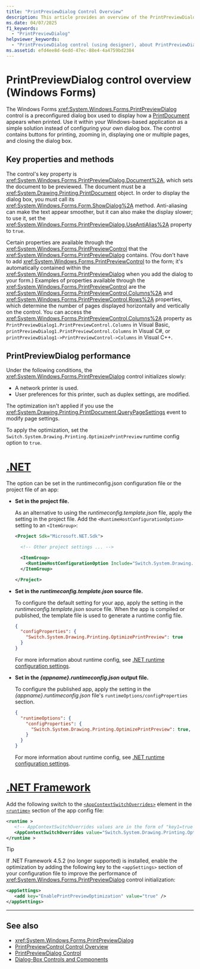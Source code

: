 ```yaml
---
title: "PrintPreviewDialog Control Overview"
description: This article provides an overview of the PrintPreviewDialog control in Windows Forms, which is a preconfigured dialog box.
ms.date: 04/07/2025
f1_keywords:
  - "PrintPreviewDialog"
helpviewer_keywords:
  - "PrintPreviewDialog control (using designer), about PrintPreviewDialog"
ms.assetid: efd4ee8d-6edd-47ec-88e4-4a4759bd2384
---
```

# PrintPreviewDialog control overview (Windows Forms)

The Windows Forms <xref:System.Windows.Forms.PrintPreviewDialog> control is a preconfigured dialog box used to display how a [PrintDocument](printdocument-component-windows-forms.md) appears when printed. Use it within your Windows-based application as a simple solution instead of configuring your own dialog box. The control contains buttons for printing, zooming in, displaying one or multiple pages, and closing the dialog box.

## Key properties and methods

The control's key property is <xref:System.Windows.Forms.PrintPreviewDialog.Document%2A>, which sets the document to be previewed. The document must be a <xref:System.Drawing.Printing.PrintDocument> object. In order to display the dialog box, you must call its <xref:System.Windows.Forms.Form.ShowDialog%2A> method. Anti-aliasing can make the text appear smoother, but it can also make the display slower; to use it, set the <xref:System.Windows.Forms.PrintPreviewDialog.UseAntiAlias%2A> property to `true`.

Certain properties are available through the <xref:System.Windows.Forms.PrintPreviewControl> that the <xref:System.Windows.Forms.PrintPreviewDialog> contains. (You don't have to add <xref:System.Windows.Forms.PrintPreviewControl> to the form; it's automatically contained within the <xref:System.Windows.Forms.PrintPreviewDialog> when you add the dialog to your form.) Examples of properties available through the <xref:System.Windows.Forms.PrintPreviewControl> are the <xref:System.Windows.Forms.PrintPreviewControl.Columns%2A> and <xref:System.Windows.Forms.PrintPreviewControl.Rows%2A> properties, which determine the number of pages displayed horizontally and vertically on the control. You can access the <xref:System.Windows.Forms.PrintPreviewControl.Columns%2A> property as `PrintPreviewDialog1.PrintPreviewControl.Columns` in Visual Basic, `printPreviewDialog1.PrintPreviewControl.Columns` in Visual C#, or `printPreviewDialog1->PrintPreviewControl->Columns` in Visual C++.

## PrintPreviewDialog performance

Under the following conditions, the <xref:System.Windows.Forms.PrintPreviewDialog> control initializes slowly:

- A network printer is used.
- User preferences for this printer, such as duplex settings, are modified.

The optimization isn't applied if you use the <xref:System.Drawing.Printing.PrintDocument.QueryPageSettings> event to modify page settings.

To apply the optimization, set the `Switch.System.Drawing.Printing.OptimizePrintPreview` runtime config option to `true`.

# [.NET](#tab/dotnet)

The option can be set in the runtimeconfig.json configuration file or the project file of an app:

- **Set in the project file.**

  As an alternative to using the _runtimeconfig.template.json_ file, apply the setting in the project file. Add the `<RuntimeHostConfigurationOption>` setting to an `<ItemGroup>`:

  ```xml
  <Project Sdk="Microsoft.NET.Sdk">
  
    <!-- Other project settings ... -->  
  
    <ItemGroup>
      <RuntimeHostConfigurationOption Include="Switch.System.Drawing.Printing.OptimizePrintPreview" Value="true" />
    </ItemGroup>
  
  </Project>
  ```

- **Set in the _runtimeconfig.template.json_ source file.**

  To configure the default setting for your app, apply the setting in the _runtimeconfig.template.json_ source file. When the app is compiled or published, the template file is used to generate a runtime config file.

  ```json
  {
    "configProperties": {
      "Switch.System.Drawing.Printing.OptimizePrintPreview": true
    }
  }
  ```

  For more information about runtime config, see [.NET runtime configuration settings](/dotnet/core/runtime-config/).

- **Set in the _{appname}.runtimeconfig.json_ output file.**

  To configure the published app, apply the setting in the _{appname}.runtimeconfig.json_ file's `runtimeOptions/configProperties` section.

  ```json
  {
    "runtimeOptions": {
      "configProperties": {
        "Switch.System.Drawing.Printing.OptimizePrintPreview": true,
      }
    }
  }
  ```

  For more information about runtime config, see [.NET runtime configuration settings](/dotnet/core/runtime-config/).

# [.NET Framework](#tab/dotnetframework)

Add the following switch to the [`<AppContextSwitchOverrides>`](/dotnet/framework/configure-apps/file-schema/runtime/appcontextswitchoverrides-element) element in the [`<runtime>`](/dotnet/framework/configure-apps/file-schema/runtime/index) section of the app config file:

```xml
<runtime >
   <!-- AppContextSwitchOverrides values are in the form of "key1=true|false;key2=true|false" -->
   <AppContextSwitchOverrides value="Switch.System.Drawing.Printing.OptimizePrintPreview=true" />
</runtime >
```

> [!TIP]
> If .NET Framework 4.5.2 (no longer supported) is installed, enable the optimization by adding the following key to the `<appSettings>` section of your configuration file to improve the performance of <xref:System.Windows.Forms.PrintPreviewDialog> control initialization:
>
> ```xml
> <appSettings>
>    <add key="EnablePrintPreviewOptimization" value="true" />
> </appSettings>
> ```

---

## See also

- <xref:System.Windows.Forms.PrintPreviewDialog>
- [PrintPreviewControl Control Overview](printpreviewcontrol-control-overview-windows-forms.md)
- [PrintPreviewDialog Control](printpreviewdialog-control-windows-forms.md)
- [Dialog-Box Controls and Components](dialog-box-controls-and-components-windows-forms.md)
